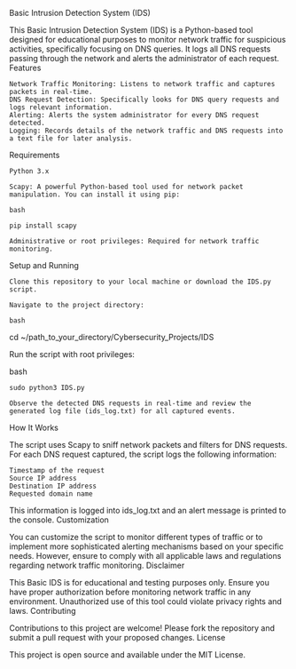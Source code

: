 Basic Intrusion Detection System (IDS)

This Basic Intrusion Detection System (IDS) is a Python-based tool designed for educational purposes to monitor network traffic for suspicious activities, specifically focusing on DNS queries. It logs all DNS requests passing through the network and alerts the administrator of each request.
Features

    Network Traffic Monitoring: Listens to network traffic and captures packets in real-time.
    DNS Request Detection: Specifically looks for DNS query requests and logs relevant information.
    Alerting: Alerts the system administrator for every DNS request detected.
    Logging: Records details of the network traffic and DNS requests into a text file for later analysis.

Requirements

    Python 3.x

    Scapy: A powerful Python-based tool used for network packet manipulation. You can install it using pip:

    bash

    pip install scapy

    Administrative or root privileges: Required for network traffic monitoring.

Setup and Running

    Clone this repository to your local machine or download the IDS.py script.

    Navigate to the project directory:

    bash

cd ~/path_to_your_directory/Cybersecurity_Projects/IDS

Run the script with root privileges:

bash

    sudo python3 IDS.py

    Observe the detected DNS requests in real-time and review the generated log file (ids_log.txt) for all captured events.

How It Works

The script uses Scapy to sniff network packets and filters for DNS requests. For each DNS request captured, the script logs the following information:

    Timestamp of the request
    Source IP address
    Destination IP address
    Requested domain name

This information is logged into ids_log.txt and an alert message is printed to the console.
Customization

You can customize the script to monitor different types of traffic or to implement more sophisticated alerting mechanisms based on your specific needs. However, ensure to comply with all applicable laws and regulations regarding network traffic monitoring.
Disclaimer

This Basic IDS is for educational and testing purposes only. Ensure you have proper authorization before monitoring network traffic in any environment. Unauthorized use of this tool could violate privacy rights and laws.
Contributing

Contributions to this project are welcome! Please fork the repository and submit a pull request with your proposed changes.
License

This project is open source and available under the MIT License.
